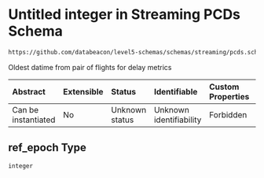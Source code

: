 # Untitled integer in Streaming PCDs Schema

```txt
https://github.com/databeacon/level5-schemas/schemas/streaming/pcds.schema.json#/properties/ref_epoch
```

Oldest datime from pair of flights for delay metrics

| Abstract            | Extensible | Status         | Identifiable            | Custom Properties | Additional Properties | Access Restrictions | Defined In                                                                        |
| :------------------ | :--------- | :------------- | :---------------------- | :---------------- | :-------------------- | :------------------ | :-------------------------------------------------------------------------------- |
| Can be instantiated | No         | Unknown status | Unknown identifiability | Forbidden         | Allowed               | none                | [pcds.schema.json\*](../../out/streaming/pcds.schema.json "open original schema") |

## ref\_epoch Type

`integer`
